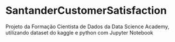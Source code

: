 # SantanderCustomerSatisfaction
Projeto da Formação Cientista de Dados da Data Science Academy, utilizando dataset do kaggle e python com Jupyter Notebook
